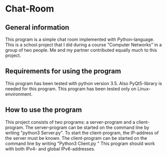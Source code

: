 # Chat-Room

## General information

This program is a simple chat room implemented with Python-language. This is a school project that I did during a course "Computer Networks" in a group of two people. Me and my partner contributed equally much to this project.

## Requirements for using the program

This program has been tested with python version 3.5. Also PyQt5-library is needed for this program. This program has been tested only on Linux-environment.

## How to use the program

This project consists of two programs: a server-program and a client-program. The server-program can be started on the command line by writing "python3 Server.py". To start the client-program, the IP-address of the server must be known. The client-program can be started on the command line by writing "Python3 Client.py <Server-IP-address>" This program should work with both IPv4- and global IPv6-addresses.

